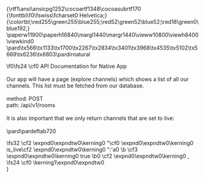 {\rtf1\ansi\ansicpg1252\cocoartf1348\cocoasubrtf170
{\fonttbl\f0\fswiss\fcharset0 Helvetica;}
{\colortbl;\red255\green255\blue255;\red52\green52\blue52;\red18\green0\blue192;}
\paperw11900\paperh16840\margl1440\margr1440\vieww10800\viewh8400\viewkind0
\pard\tx566\tx1133\tx1700\tx2267\tx2834\tx3401\tx3968\tx4535\tx5102\tx5669\tx6236\tx6803\pardirnatural

\f0\fs24 \cf0 API Documentation for Native App\
\
Our app will have a page (explore channels) which shows a list of all our channels. This list must be fetched from our database.\
\
method: POST\
path: /api/v1/rooms\
\
 It is also important that we only return channels that are set to live:\
\
\pard\pardeftab720

\fs32 \cf2 \expnd0\expndtw0\kerning0
"\cf0 \expnd0\expndtw0\kerning0
is_live\cf2 \expnd0\expndtw0\kerning0
":\'a0
\b \cf3 \expnd0\expndtw0\kerning0
true
\b0 \cf2 \expnd0\expndtw0\kerning0
,
\fs24 \cf0 \kerning1\expnd0\expndtw0 \
}